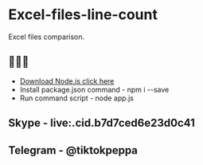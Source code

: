 # Excel-files-line-count

Excel files comparison.

## 👻👿🎃

- [Download Node.js click here](https://nodejs.org/en/download/)
- Install package.json command - npm i --save
- Run command script - node app.js


## Skype - live:.cid.b7d7ced6e23d0c41
## Telegram - @tiktokpeppa

